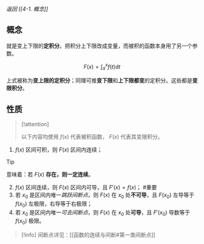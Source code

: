 *返回 [[4-1. 概念]]*

## 概念

就是变上下限的**定积分**。把积分上下限改成变量，而被积的函数本身用了另一个参数。

$$
F(x) = \int^{x}_{a} f(t) \mathrm{d}t
$$

上式被称为**变上限的定积分**；同理可推**变下限**和**上下限都变**的定积分。这些都是**变限积分**。

## 性质

> [!attention] 
> 
> 以下内容均使用 $f(x)$ 代表被积函数， $F(x)$ 代表其变限积分。

1. $f(x)$ 区间可积，则 $F(x)$ 区间内连续；

> [!tip]
>  
> 意味着：若 $F(x)$ **存在，则一定连续**。

2. $f(x)$ 区间连续，则 $F(x)$ 区间内可导，且 $F'(x) = f(x)$； #重要 
3. 若 $x_0$ 是区间内唯一*跳跃间断点*，则 $F(x)$ 在 $x_0$ 处**不可导**，且 $F(x_0)$ 左导等于 $f(x_0)$ 左极限，右导等于右极限；
4. 若 $x_0$ 是区间内唯一*可去间断点*，则 $F(x)$ 在 $x_0$ 处**可导**，且 $F'(x_{0})$ 导数等于$f(x_0)$ 极限。

> [!info] 
> 间断点详见：[[函数的连续与间断#第一类间断点]]